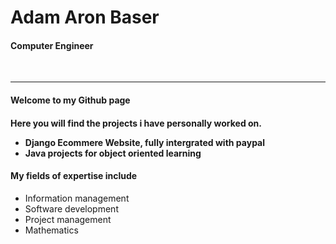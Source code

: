 <span>
<h1>Adam Aron Baser</h1>
<h4>Computer Engineer</h4>
</span>
<br/>
<hr/>
<h4>Welcome to my Github page<h4/>
<p>Here you will find the projects i have personally worked on.</p>
<ul>
  <li>Django Ecommere Website, fully intergrated with paypal</li>
  <li>Java projects for object oriented learning</li>
 </ul>
<h4>My fields of expertise include</h4>
  <ul>
  <li>Information management</li>
  <li>Software development</li>
  <li>Project management</li>
  <li>Mathematics</li>

 </ul>

